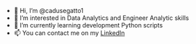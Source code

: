 - 👋 Hi, I’m @cadusegatto1
- 👀 I’m interested in Data Analytics and Engineer Analytic skills
- 🌱 I’m currently learning development Python scripts
- 📫 You can contact me on my [LinkedIn](https://www.linkedin.com/in/carlossegatto/) 

